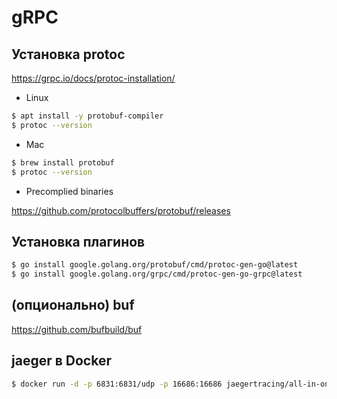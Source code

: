# gRPC

## Установка protoc

https://grpc.io/docs/protoc-installation/

* Linux

```bash
$ apt install -y protobuf-compiler
$ protoc --version
```

* Mac

```bash
$ brew install protobuf
$ protoc --version 
```

* Precomplied binaries

https://github.com/protocolbuffers/protobuf/releases

## Установка плагинов

```bash
$ go install google.golang.org/protobuf/cmd/protoc-gen-go@latest
$ go install google.golang.org/grpc/cmd/protoc-gen-go-grpc@latest
```

## (опционально) buf

https://github.com/bufbuild/buf

## jaeger в Docker

```bash
$ docker run -d -p 6831:6831/udp -p 16686:16686 jaegertracing/all-in-one:latest
```